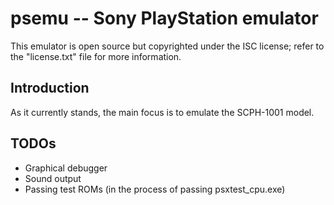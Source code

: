 psemu -- Sony PlayStation emulator
==================================

This emulator is open source but copyrighted under the ISC license; refer to
the "license.txt" file for more information.

Introduction
------------

As it currently stands, the main focus is to emulate the SCPH-1001 model.

TODOs
-----

* Graphical debugger
* Sound output
* Passing test ROMs (in the process of passing psxtest_cpu.exe)